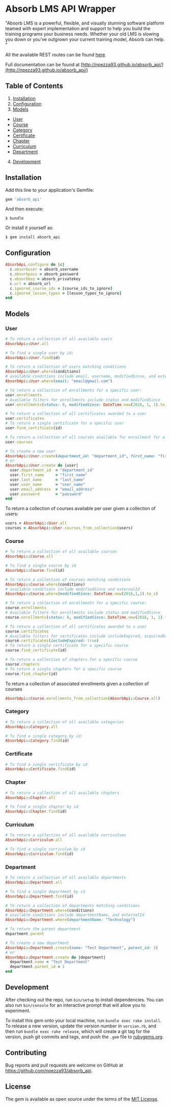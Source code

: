 # Absorb LMS API Wrapper

"Absorb LMS is a powerful, flexible, and visually stunning software platform teamed with expert implementation and support to help you build the training programs your business needs. Whether your old LMS is slowing you down or you’ve outgrown your current training model, Absorb can help.
"

All the available REST routes can be found [here](https://myabsorb.com/api/rest/v1/Help).

Full documentation can be found at [http://npezza93.github.io/absorb_api/](http://npezza93.github.io/absorb_api/)
## Table of Contents
1. [Installation](#installation)
2. [Configuration](#configuration)
3. [Models](#models)
  * [User](#user)
  * [Course](#course)
  * [Category](#category)
  * [Certificate](#certificate)
  * [Chapter](#chapter)
  * [Curriculum](#curriculum)
  * [Department](#department)
4. [Development](#development)

## Installation
Add this line to your application's Gemfile:

```ruby
gem 'absorb_api'
```

And then execute:

    $ bundle

Or install it yourself as:

    $ gem install absorb_api

## Configuration
```ruby
AbsorbApi.configure do |c|
  c.absorbuser = absorb_username
  c.absorbpass = absorb_password
  c.absorbkey = absorb_privatekey
  c.url = absorb_url
  c.ignored_course_ids = [course_ids_to_ignore]
  c.ignored_lesson_types = [lesson_types_to_ignore]
end
```

## Models

### User
```ruby
# To return a collection of all available users
AbsorbApi::User.all

# To find a single user by id:
AbsorbApi::User.find(id)

# To return a collection of users matching conditions
AbsorbApi::User.where(conditions)
# available conditions include email, username, modifiedSince, and externalId
AbsorbApi::User.where(email: "email@gmail.com")

# To return a collection of enrollments for a specific user:
user.enrollments
# Available filters for enrollments include status and modifiedSince
user.enrollments(status: 0, modifiedSince: DateTime.new(2016, 1, 1).to_s)

# To return a collection of all certificates awarded to a user
user.certificates
# To return a single certificate for a specific user
user.find_certificate(id)

# To return a collection of all courses available for enrollment for a user
user.courses

# To create a new user
AbsorbApi::User.create(department_id: "department_id", first_name: "first_name", last_name: "last_name", user_name: "user_name", email_address: "email_address", password: "password")
# or
AbsorbApi::User.create do |user|
  user.department_id  = "department_id"
  user.first_name     = "first_name"
  user.last_name      = "last_name"
  user.user_name      = "user_name"
  user.email_address  = "email_address"
  user.password       = "password"
end
```

  To return a collection of courses available per user given a collection of users:
  ```ruby
  users = AbsorbApi::User.all
  courses = AbsorbApi::User.courses_from_collection(users)
  ```

### Course
```ruby
# To return a collection of all available courses
AbsorbApi::Course.all

# To find a single course by id
AbsorbApi::Course.find(id)

# To return a collection of courses matching conditions
AbsorbApi::Course.where(conditions)
# available conditions include modifiedSince and externalId
AbsorbApi::Course.where(modifiedSince: DateTime.new(2016,1,1).to_s)

# To return a collection of enrollments for a specific course:
course.enrollments
# Available filters for enrollments include status and modifiedSince
course.enrollments(status: 0, modifiedSince: DateTime.new(2016, 1, 1).to_s)

# To return a collection of all certificates awarded to a user
course.certificates
# Available filters for certificates include includeExpired, acquiredDate, and expiryDate
course.certificates(includeExpired: true)
# To return a single certificate for a specific course
course.find_certificate(id)

# To return a collection of chapters for a specific course
course.chapters
# To return a single chapters for a specific course
course.find_chapter(id)
```

  To return a collection of associated enrollments given a collection of courses
  ```ruby
  AbsorbApi::Course.enrollments_from_collection(AbsorbApi::Course.all)
  ```

### Category
```ruby
# To return a collection of all available categories
AbsorbApi::Category.all

# To find a single category by id:
AbsorbApi::Category.find(id)
```

### Certificate
```ruby
# To find a single certificate by id
AbsorbApi::Certificate.find(id)
```

### Chapter
```ruby
# To return a collection of all available chapters
AbsorbApi::Chapter.all

# To find a single chapter by id
AbsorbApi::Chapter.find(id)
```

### Curriculum
```ruby
# To return a collection of all available curriculums
AbsorbApi::Curriculum.all

# To find a single curriculum by id
AbsorbApi::Curriculum.find(id)
```

### Department
```ruby
# To return a collection of all available departments
AbsorbApi::Department.all

# To find a single department by id
AbsorbApi::Department.find(id)

# To return a collection of departments matching conditions
AbsorbApi::Department.where(conditions)
# available conditions include departmentName, and externalId
AbsorbApi::Department.where(departmentName: "Technology")

# To return the parent department
department.parent

# To create a new department
AbsorbApi::Department.create(name: "Test Department", parent_id: 1)
# or
AbsorbApi::Department.create do |department|
  department.name = "Test Department"
  department.parent_id = 1
end
```

## Development

After checking out the repo, run `bin/setup` to install dependencies. You can also run `bin/console` for an interactive prompt that will allow you to experiment.

To install this gem onto your local machine, run `bundle exec rake install`. To release a new version, update the version number in `version.rb`, and then run `bundle exec rake release`, which will create a git tag for the version, push git commits and tags, and push the `.gem` file to [rubygems.org](https://rubygems.org).

## Contributing

Bug reports and pull requests are welcome on GitHub at https://github.com/npezza93/absorb_api.


## License

The gem is available as open source under the terms of the [MIT License](http://opensource.org/licenses/MIT).
